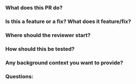 ### What does this PR do?

### Is this a feature or a fix? What does it feature/fix?

### Where should the reviewer start?

### How should this be tested?

### Any background context you want to provide?

### Questions:
